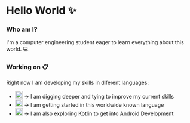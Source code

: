# Hello World ✨

### Who am I? 
I'm a computer engineering student eager to learn everything about this world. 💻

### Working on 📋
Right now I am developing my skills in diferent languages:
- <img width="20" height="20" src="https://img.icons8.com/color/48/c-programming.png" alt="c-programming"/> -> I am digging deeper and tying to improve my current skills
- <img width="20" height="20" src="https://img.icons8.com/color/48/java-coffee-cup-logo--v1.png" alt="java-coffee-cup-logo--v1"/> -> I am getting started in this worldwide known language
- <img width="20" height="20" src="https://img.icons8.com/color/48/kotlin.png" alt="kotlin"/> -> I am also exploring Kotlin to get into Android Development 
